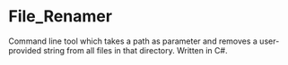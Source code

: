 # File_Renamer
Command line tool which takes a path as parameter and removes a user-provided string from all files in that directory. Written in C#.

